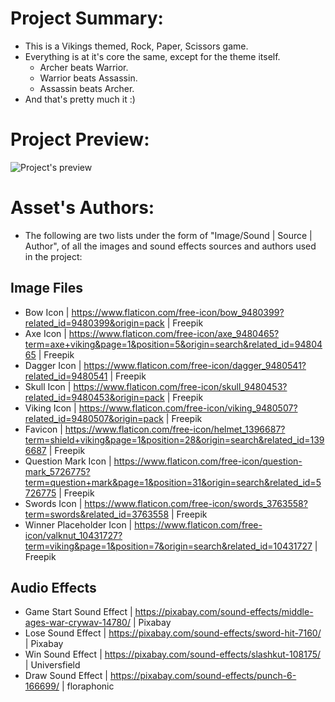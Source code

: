 <h1>Project Summary:</h1>

- This is a Vikings themed, Rock, Paper, Scissors game.
- Everything is at it's core the same, except for the theme itself.
	- Archer beats Warrior.
	- Warrior beats Assassin.
	- Assassin beats Archer.
- And that's pretty much it :)

<h1>Project Preview:</h1>

<img src="./images/preview.png" alt="Project's preview">

<h1>Asset's Authors:</h1>

- The following are two lists under the form of "Image/Sound | Source | Author", of all the images and sound effects sources and authors used in the project:

<h2>Image Files</h2>

- Bow Icon | https://www.flaticon.com/free-icon/bow_9480399?related_id=9480399&origin=pack | Freepik
- Axe Icon | https://www.flaticon.com/free-icon/axe_9480465?term=axe+viking&page=1&position=5&origin=search&related_id=9480465 | Freepik
- Dagger Icon | https://www.flaticon.com/free-icon/dagger_9480541?related_id=9480541 | Freepik
- Skull Icon | https://www.flaticon.com/free-icon/skull_9480453?related_id=9480453&origin=pack | Freepik
- Viking Icon | https://www.flaticon.com/free-icon/viking_9480507?related_id=9480507&origin=pack | Freepik
- Favicon | https://www.flaticon.com/free-icon/helmet_1396687?term=shield+viking&page=1&position=28&origin=search&related_id=1396687 | Freepik
- Question Mark Icon | https://www.flaticon.com/free-icon/question-mark_5726775?term=question+mark&page=1&position=31&origin=search&related_id=5726775 | Freepik
- Swords Icon | https://www.flaticon.com/free-icon/swords_3763558?term=swords&related_id=3763558 | Freepik
- Winner Placeholder Icon | https://www.flaticon.com/free-icon/valknut_10431727?term=viking&page=1&position=7&origin=search&related_id=10431727 | Freepik

<h2>Audio Effects</h2>

- Game Start Sound Effect | https://pixabay.com/sound-effects/middle-ages-war-crywav-14780/ | Pixabay
- Lose Sound Effect | https://pixabay.com/sound-effects/sword-hit-7160/ | Pixabay
- Win Sound Effect | https://pixabay.com/sound-effects/slashkut-108175/ | Universfield
- Draw Sound Effect | https://pixabay.com/sound-effects/punch-6-166699/ | floraphonic
